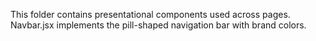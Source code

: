 This folder contains presentational components used across pages. Navbar.jsx implements the pill-shaped navigation bar with brand colors.
